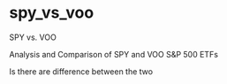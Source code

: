 # spy_vs_voo

SPY vs. VOO

Analysis and Comparison of SPY and VOO S&P 500 ETFs

Is there are difference between the two
